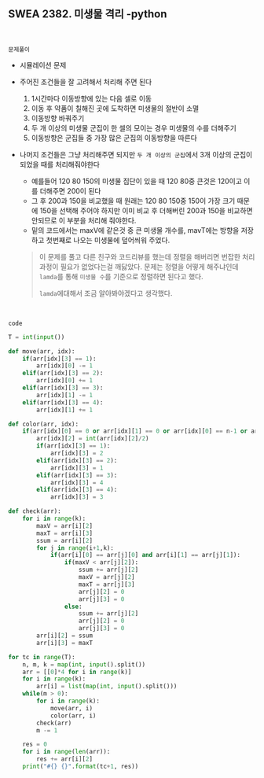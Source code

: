 ## SWEA 2382. 미생물 격리 -python

<br>

`문제풀이`

- 시뮬레이션 문제

- 주어진 조건들을 잘 고려해서 처리해 주면 된다

  1. 1시간마다 이동방향에 있는 다음 셀로 이동
  2. 이동 후 약품이 칠해진 곳에 도착하면 미생물의 절반이 소멸
  3. 이동방향 바꿔주기
  4. 두 개 이상의 미생물 군집이 한 셀의 모이는 경우 미생물의 수를 더해주기
  5. 이동방향은 군집들 중 가장 많은 군집의 이동방향을 따른다

- 나머지 조건들은 그냥 처리해주면 되지만 `두 개 이상의 군집`에서 3개 이상의 군집이 되었을 때를 처리해줘야한다

  - 예를들어 120 80 150의 미생물 집단이 있을 때 120 80중 큰것은 120이고 이를 더해주면 200이 된다
  - 그 후 200과 150을 비교했을 때 원래는 120 80 150중 150이 가장 크기 때문에 150을 선택해 주어야 하지만 이미 비교 후 더해버린 200과 150을 비교하면 안되므로 이 부분을 처리해 줘야한다.
  - 밑의 코드에서는 maxV에 같은것 중 큰 미생물 개수를,  mavT에는 방향을 저장하고 첫번째로 나오는 미생물에 덮어씌워 주었다.

  > 이 문제를 풀고 다른 친구와 코드리뷰를 했는데 정렬을 해버리면 번잡한 처리 과정이 필요가 없었다는걸 깨닳았다. 문제는 정렬을 어떻게 해주냐인데 `lamda`를 통해 `미생물 수`를 기준으로 정렬하면 된다고 했다.
  >
  > `lamda`에대해서 조금 알아봐야겠다고 생각했다.

<br>

`code`

```python
T = int(input())

def move(arr, idx):
    if(arr[idx][3] == 1):
        arr[idx][0] -= 1
    elif(arr[idx][3] == 2):
        arr[idx][0] += 1
    elif(arr[idx][3] == 3):
        arr[idx][1] -= 1
    elif(arr[idx][3] == 4):
        arr[idx][1] += 1

def color(arr, idx):
    if(arr[idx][0] == 0 or arr[idx][1] == 0 or arr[idx][0] == n-1 or arr[idx][1] == n-1):
        arr[idx][2] = int(arr[idx][2]/2)
        if(arr[idx][3] == 1):
            arr[idx][3] = 2
        elif(arr[idx][3] == 2):
            arr[idx][3] = 1
        elif(arr[idx][3] == 3):
            arr[idx][3] = 4
        elif(arr[idx][3] == 4):
            arr[idx][3] = 3

def check(arr):
    for i in range(k):
        maxV = arr[i][2]
        maxT = arr[i][3]
        ssum = arr[i][2]
        for j in range(i+1,k):
            if(arr[i][0] == arr[j][0] and arr[i][1] == arr[j][1]):
                if(maxV < arr[j][2]):
                    ssum += arr[j][2] 
                    maxV = arr[j][2]
                    maxT = arr[j][3]
                    arr[j][2] = 0
                    arr[j][3] = 0
                else:
                    ssum += arr[j][2]
                    arr[j][2] = 0
                    arr[j][3] = 0
        arr[i][2] = ssum
        arr[i][3] = maxT

for tc in range(T):
    n, m, k = map(int, input().split())
    arr = [[0]*4 for i in range(k)]
    for i in range(k):
        arr[i] = list(map(int, input().split()))
    while(m > 0):
        for i in range(k):
            move(arr, i)
            color(arr, i)
        check(arr)
        m -= 1

    res = 0
    for i in range(len(arr)):
        res += arr[i][2]
    print("#{} {}".format(tc+1, res))
```

